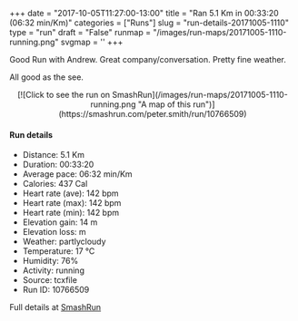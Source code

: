 +++
date = "2017-10-05T11:27:00-13:00"
title = "Ran 5.1 Km in 00:33:20 (06:32 min/Km)"
categories = ["Runs"]
slug = "run-details-20171005-1110"
type = "run"
draft = "False"
runmap = "/images/run-maps/20171005-1110-running.png"
svgmap = '<polyline points="0 57, 0 58, 0 59, 1 64, 1 65, 3 65, 4 64, 7 62, 7 60, 7 59, 8 58, 11 57, 12 56, 13 56, 14 55, 19 49, 20 48, 21 47, 23 46, 26 45, 31 41, 33 41, 34 41, 36 40, 40 41, 42 42, 43 43, 46 44, 48 44, 49 44, 54 39, 55 35, 56 35, 69 34, 73 35, 73 35, 82 35, 85 36, 87 36, 90 37, 93 39, 100 45, 94 39, 88 36, 86 35, 77 35, 67 34, 59 35, 55 35, 54 35, 54 38, 52 40, 48 43, 48 43, 45 43, 43 42, 40 40, 38 39, 36 39, 32 41, 29 42, 27 44, 24 44, 20 46, 19 47, 17 51, 16 52, 14 54, 13 54">'
+++

Good Run with Andrew. Great company/conversation. Pretty fine weather. 

All good as the see. 

<!--more-->

<center>
[![Click to see the run on SmashRun](/images/run-maps/20171005-1110-running.png "A map of this run")](https://smashrun.com/peter.smith/run/10766509)
</center>

#### Run details

* Distance: 5.1 Km
* Duration: 00:33:20
* Average pace: 06:32 min/Km
* Calories: 437 Cal
* Heart rate (ave): 142 bpm
* Heart rate (max): 142 bpm
* Heart rate (min): 142 bpm
* Elevation gain: 14 m
* Elevation loss:  m
* Weather: partlycloudy
* Temperature: 17 &deg;C
* Humidity: 76%
* Activity: running
* Source: tcxfile
* Run ID: 10766509

Full details at [SmashRun](https://smashrun.com/peter.smith/run/10766509)